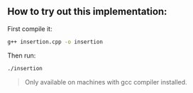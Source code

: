 ## How to try out this implementation:
First compile it:

```bash
g++ insertion.cpp -o insertion
```

Then run:

```bash
./insertion
```

> Only available on machines with gcc compiler installed.
